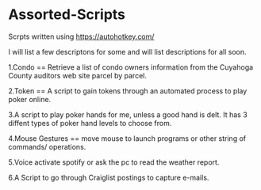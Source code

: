 # Assorted-Scripts
Scrpts written using https://autohotkey.com/

I will list a few descriptons for some and will list descriptions for all soon.

1.Condo == Retrieve a list of condo owners information from the Cuyahoga County auditors web site parcel by parcel.

2.Token == A script to gain tokens through an automated process to play poker online.


3.A script to play poker hands for me, unless a good hand is delt. It has 3 diffent types of poker hand levels to choose from.


4.Mouse Gestures == move mouse to launch programs or  other string of commands/ operations.


5.Voice activate spotify or ask the pc to read the weather report.

6.A Script to go through Craiglist postings to capture e-mails.
